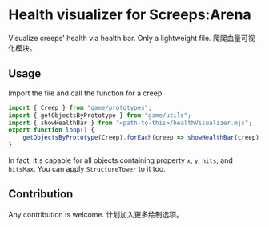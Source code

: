# Health visualizer for Screeps:Arena
Visualize creeps' health via health bar. Only a lightweight file.
爬爬血量可视化模块。

## Usage
Import the file and call the function for a creep.
```javascript
import { Creep } from "game/prototypes";
import { getObjectsByPrototype } from "game/utils";
import { showHealthBar } from "<path-to-this>/healthVisualizer.mjs";
export function loop() {
    getObjectsByPrototype(Creep).forEach(creep => showHealthBar(creep););
}
```
In fact, it's capable for all objects containing property `x`, `y`, `hits`, and `hitsMax`. You can apply `StructureTower` to it too.

## Contribution
Any contribution is welcome.
计划加入更多绘制选项。
